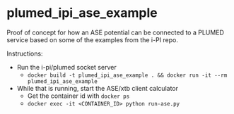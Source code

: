 # plumed_ipi_ase_example

Proof of concept for how an ASE potential can be connected to a PLUMED service based on some of the examples from the i-PI repo. 

Instructions:
* Run the i-pi/plumed socket server
  * `docker build -t plumed_ipi_ase_example . && docker run -it --rm plumed_ipi_ase_example`
* While that is running, start the ASE/xtb client calculator
  * Get the container id with `docker ps`
  * `docker exec -it <CONTAINER_ID> python run-ase.py`
